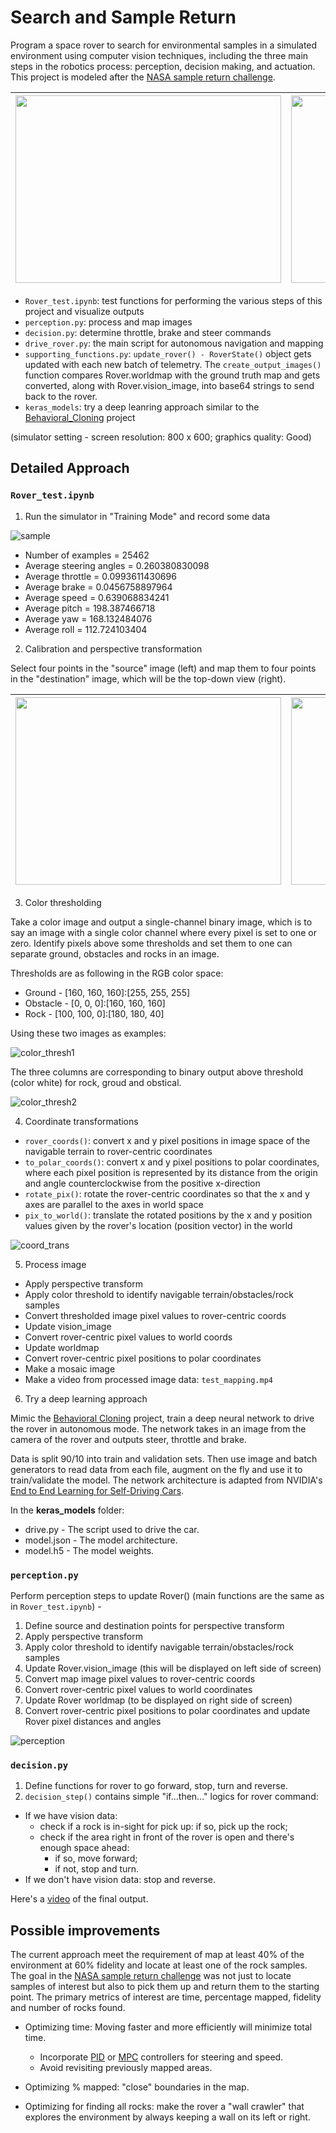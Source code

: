 # Search and Sample Return

Program a space rover to search for environmental samples in a simulated environment using computer vision techniques, including the three main steps in the robotics process: perception, decision making, and actuation. This project is modeled after the [NASA sample return challenge](https://www.nasa.gov/directorates/spacetech/centennial_challenges/sample_return_robot/index.html).

<img src="https://github.com/LuLi0077/Robotics/blob/master/Rover/images/rover.gif" width="425" height="300">  |  <img src="https://github.com/LuLi0077/Robotics/blob/master/Rover/images/rover-autonomous.gif" width="425" height="300">
:-------------------------:|:-------------------------:


* `Rover_test.ipynb`: test functions for performing the various steps of this project and visualize outputs
* `perception.py`: process and map images
* `decision.py`: determine throttle, brake and steer commands 
* `drive_rover.py`: the main script for autonomous navigation and mapping 
* `supporting_functions.py`: `update_rover() - RoverState()` object gets updated with each new batch of telemetry. The `create_output_images()` function compares Rover.worldmap with the ground truth map and gets converted, along with Rover.vision_image, into base64 strings to send back to the rover.  
* `keras_models`: try a deep leanring approach similar to the [Behavioral_Cloning](https://github.com/LuLi0077/SDC/tree/master/Behavioral_Cloning) project

(simulator setting - screen resolution: 800 x 600; graphics quality: Good)


## Detailed Approach

### `Rover_test.ipynb`

1. Run the simulator in "Training Mode" and record some data

![sample](images/sample.png)

- Number of examples = 25462
- Average steering angles = 0.260380830098    
- Average throttle = 0.0993611430696  
- Average brake = 0.0456758897964   
- Average speed = 0.639068834241   
- Average pitch = 198.387466718    
- Average yaw = 168.132484076    
- Average roll = 112.724103404  

2. Calibration and perspective transformation

Select four points in the "source" image (left) and map them to four points in the "destination" image, which will be the top-down view (right).

<img src="https://github.com/LuLi0077/Robotics/blob/master/Rover/images/calibration_images/example_grid1.jpg" width="425" height="300">  |  <img src="https://github.com/LuLi0077/Robotics/blob/master/Rover/images/calibration_images/warped.png" width="425" height="300">
:-------------------------:|:-------------------------:

3. Color thresholding

Take a color image and output a single-channel binary image, which is to say an image with a single color channel where every pixel is set to one or zero. Identify pixels above some thresholds and set them to one can separate ground, obstacles and rocks in an image. 

Thresholds are as following in the RGB color space:  
* Ground - [160, 160, 160]:[255, 255, 255]
* Obstacle - [0, 0, 0]:[160, 160, 160]
* Rock - [100, 100, 0]:[180, 180, 40]

Using these two images as examples:  

![color_thresh1](images/color_thresh1.png)

The three columns are corresponding to binary output above threshold (color white) for rock, groud and obstical. 

![color_thresh2](images/color_thresh2.png)

4. Coordinate transformations

* `rover_coords()`: convert x and y pixel positions in image space of the navigable terrain to rover-centric coordinates 
* `to_polar_coords()`: convert x and y pixel positions to polar coordinates, where each pixel position is represented by its distance from the origin and angle counterclockwise from the positive x-direction
* `rotate_pix()`: rotate the rover-centric coordinates so that the x and y axes are parallel to the axes in world space
* `pix_to_world()`: translate the rotated positions by the x and y position values given by the rover's location (position vector) in the world

![coord_trans](images/coord_trans.png)

5. Process image

- Apply perspective transform
- Apply color threshold to identify navigable terrain/obstacles/rock samples
- Convert thresholded image pixel values to rover-centric coords
- Update vision_image
- Convert rover-centric pixel values to world coords
- Update worldmap
- Convert rover-centric pixel positions to polar coordinates
- Make a mosaic image
- Make a video from processed image data: `test_mapping.mp4`

6. Try a deep learning approach

Mimic the [Behavioral Cloning](https://github.com/LuLi0077/SDC/tree/master/Behavioral_Cloning) project, train a deep neural network to drive the rover in autonomous mode. The network takes in an image from the camera of the rover and outputs steer, throttle and brake. 

Data is split 90/10 into train and validation sets. Then use image and batch generators to read data from each file, augment on the fly and use it to train/validate the model. The network architecture is adapted from NVIDIA's [End to End Learning for Self-Driving Cars](https://arxiv.org/pdf/1604.07316v1.pdf).

In the **keras_models** folder:  
* drive.py - The script used to drive the car.
* model.json - The model architecture.
* model.h5 - The model weights.


### `perception.py`

Perform perception steps to update Rover() (main functions are the same as in `Rover_test.ipynb`) - 
1. Define source and destination points for perspective transform
2. Apply perspective transform
3. Apply color threshold to identify navigable terrain/obstacles/rock samples
4. Update Rover.vision_image (this will be displayed on left side of screen)
5. Convert map image pixel values to rover-centric coords
6. Convert rover-centric pixel values to world coordinates
7. Update Rover worldmap (to be displayed on right side of screen)
8. Convert rover-centric pixel positions to polar coordinates and update Rover pixel distances and angles

![perception](images/perception.png)


### `decision.py`

1. Define functions for rover to go forward, stop, turn and reverse.
2. `decision_step()` contains simple "if...then..." logics for rover command:
- If we have vision data:
	- check if a rock is in-sight for pick up: if so, pick up the rock;
	- check if the area right in front of the rover is open and there's enough space ahead: 
		- if so, move forward;
		- if not, stop and turn.
- If we don't have vision data: stop and reverse.

Here's a [video](https://youtu.be/dMx_MQkzo90) of the final output.


## Possible improvements

The current approach meet the requirement of map at least 40% of the environment at 60% fidelity and locate at least one of the rock samples. The goal in the [NASA sample return challenge](https://www.nasa.gov/directorates/spacetech/centennial_challenges/sample_return_robot/index.html) was not just to locate samples of interest but also to pick them up and return them to the starting point. The primary metrics of interest are time, percentage mapped, fidelity and number of rocks found. 

* Optimizing time: Moving faster and more efficiently will minimize total time. 
	- Incorporate [PID](https://github.com/LuLi0077/SDC/tree/master/PID_Control) or [MPC](https://github.com/LuLi0077/SDC/tree/master/Model_Predictive_Control) controllers for steering and speed.
	- Avoid revisiting previously mapped areas.

* Optimizing % mapped: "close" boundaries in the map. 

* Optimizing for finding all rocks: make the rover a "wall crawler" that explores the environment by always keeping a wall on its left or right. 
